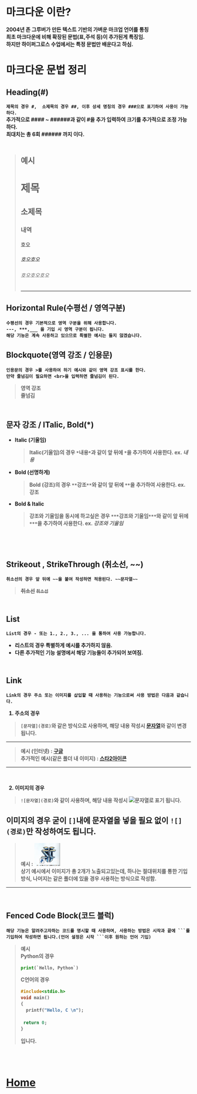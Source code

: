 # <strong>마크다운 이란?
2004년 존 그루버가 만든 텍스트 기반의 가벼운 마크업 언어를 통칭<br>
최초 마크다운에 비해 확장된 문법(표,주석 등)이 추가된게 특징임.<br>
하지만 하이퍼그로스 수업에서는 특정 문법만 배운다고 하심.<br>



# **마크다운 문법 정리**

## **Heading(#)**
 `제목의 경우 #,  소제목의 경우 ##, 이후 상세 명칭의 경우 ###으로 표기하여 사용이 가능하다.`<br>
 추가적으로 #### ~ ######과 같이 #을 추가 입력하여 크기를 추가적으로 조정 가능하다.<br>
 최대치는 총 6회 ###### 까지 이다.
<br><br>
 > 예시
> --- 
> # 제목
> ## 소제목
> ### 내역
> #### 호오
> ##### 호오호오
> ###### 호오호오호오
>---

## **Horizontal Rule(수평선 / 영역구분)**
`수평선의 경우 기본적으로 영역 구분을 위해 사용합니다.`<br>
`---, ***,___ 을 기입 시 영역 구분이 됩니다.`<br> 
`해당 기능은 계속 사용하고 있으므로 특별한 예시는 들지 않겠습니다.`
<br>

## **Blockquote(영역 강조 / 인용문)**
`인용문의 경우 >를 사용하여 하기 예시와 같이 영역 강조 표시를 한다.`<br> 
`만약 줄넘김이 필요하면 <br>을 입력하면 줄넘김이 된다.`
> 영역 강조 <br> 줄넘김

## <br>**문자 강조 / ITalic, Bold(*)**
 - Italic (기울임)
    > Italic(기울임)의 경우 `*`내용`*`과 같이 앞 뒤에 `*`을 추가하여 사용한다. ex. *내용* 
 - Bold (선명하게)
    > Bold (강조)의 경우 `**`강조`**`와 같이 앞 뒤에 `**`을 추가하여 사용한다. ex. **강조** 
 - Bold & Italic
   > 강조와 기울임을 동시에 하고싶은 경우 `***`강조와 기울임`***`와 같이 앞 뒤에 `***`을 추가하여 사용한다. ex. ***강조와 기울임***
<br>



## <br>**Strikeout , StrikeThrough (취소선, ~~)**
`취소선의 경우 앞 뒤에 ~~을 붙여 작성하면 적용된다. ~~문자열~~`
> ~~취소선~~ ~~`취소선`~~

## <br>**List**
`List의 경우 - 또는 1., 2., 3., ... 을 통하여 사용 가능합니다.`<br>
 - 리스트의 경우 특별하게 예시를 추가하지 않음.
 - 다른 추가적인 기능 설명에서 해당 기능들이 추가되어 보여짐.

## <br>**Link**
`Link의 경우 주소 또는 이미지를 삽입할 때 사용하는 기능으로써 사용 방법은 다음과 같습니다.` 
1. 주소의 경우
> `[문자열](경로)`와 같은 방식으로 사용하며, 해당 내용 작성시 [문자열](경로)와 같이 변경됩니다. 
---
> 예시 (인터넷) : [구글](https://www.google.com/) <br>
추가적인 예시(같은 폴더 내 이미지) : [스타2아이콘](/%EC%82%AC%EC%A7%84.PNG)
---
<br>

2. 이미지의 경우
> `![문자열](경로)`와 같이 사용하며, 해당 내용 작성시 ![문자열](/경로)로 표기 됩니다.<br> 

이미지의 경우 굳이 `[]`내에 문자열을 넣을 필요 없이 `![](경로)`만 작성하여도 됩니다.
---
> 예시 : ![](/image/%EC%82%AC%EC%A7%84.PNG) <br>
상기 예시에서 이미지가 총 2개가 노출되고있는데, 하나는 절대위치를 통한 기입방식, 나머지는 같은 폴더에 있을 경우 사용하는 방식으로 작성함.
--- 
<br>

## **Fenced Code Block(코드 블럭)**
`해당 기능은 알려주고자하는 코드를 명시할 때 사용하며, 사용하는 방법은 시작과 끝에 ```를 기입하여 작성하면 됩니다.(언어 설정은 시작 ```이후 원하는 언어 기입)`

>예시 <br> 
Python의 경우 <br> 
>```Python
> print(`Hello, Python`)
>```
>C언어의 경우
>```c
>#include<stdio.h>
>void main()
>{
>   printf("Hello, C \n");
>
>  return 0;
>}
>```
>입니다.

<br>
<br>

# **[Home](/readme.md)**
